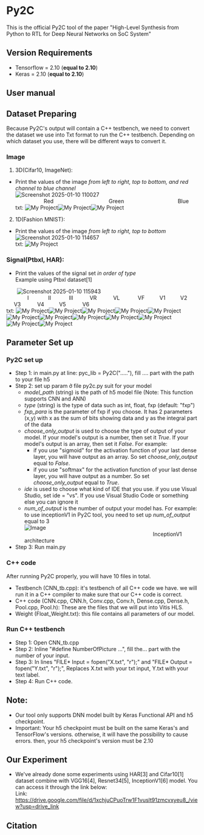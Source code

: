 # Py2C

This is the official Py2C tool of the paper "High-Level Synthesis from Python to RTL for Deep
Neural Networks on SoC System"

## Version Requirements  
- Tensorflow = 2.10 (**equal to 2.10**)
- Keras = 2.10  (**equal to 2.10**)
## User manual  

## Dataset Preparing  
Because Py2C's output will contain a C++ testbench, we need to convert the dataset we use into Txt format to run the C++ testbench. Depending on which dataset you use, there will be different ways to convert it.
### Image
1. 3D(Cifar10, ImageNet):
- Print the values ​​of the image *from left to right, top to bottom, and red channel to blue channel*  
![Screenshot 2025-01-10 110027](https://github.com/user-attachments/assets/f6dcc3d7-5b43-4746-acd1-5930a76bf4d6)  
&nbsp;&nbsp;&nbsp;&nbsp;&nbsp;&nbsp;&nbsp;&nbsp;&nbsp;&nbsp;&nbsp;&nbsp;&nbsp;&nbsp;&nbsp;&nbsp;&nbsp;&nbsp;&nbsp;Red&nbsp;&nbsp;&nbsp;&nbsp;&nbsp;&nbsp;&nbsp;&nbsp;&nbsp;&nbsp;&nbsp;&nbsp;&nbsp;&nbsp;&nbsp;&nbsp;&nbsp;&nbsp;&nbsp;&nbsp;&nbsp;&nbsp;&nbsp;&nbsp;&nbsp;&nbsp;&nbsp;&nbsp;&nbsp;&nbsp;&nbsp;&nbsp;&nbsp;&nbsp;&nbsp;&nbsp;&nbsp;Green&nbsp;&nbsp;&nbsp;&nbsp;&nbsp;&nbsp;&nbsp;&nbsp;&nbsp;&nbsp;&nbsp;&nbsp;&nbsp;&nbsp;&nbsp;&nbsp;&nbsp;&nbsp;&nbsp;&nbsp;&nbsp;&nbsp;&nbsp;&nbsp;&nbsp;&nbsp;&nbsp;&nbsp;&nbsp;&nbsp;&nbsp;&nbsp;&nbsp;&nbsp;&nbsp;&nbsp;Blue  
txt: ![My Project](https://img.shields.io/badge/0.1_0.2_0.3_0.4_0.5_0.6_0.7_0.8_0.9-red)![My Project](https://img.shields.io/badge/1_1.1_1.2_1.3_1.4_1.5_1.6_1.7_1.8-green)![My Project](https://img.shields.io/badge/1.9_2_2.1_2.2_2.3_2.4_2.5_2.6_2.7-blue)

2. 1D(Fashion MNIST):  
- Print the values ​​of the image *from left to right, top to bottom*  
![Screenshot 2025-01-10 114657](https://github.com/user-attachments/assets/3fe3c109-20a8-469c-944b-24bb555a5cce)  
txt: ![My Project](https://img.shields.io/badge/0.1_0.2_0.3_0.4_0.5_0.6_0.7_0.8_0.9-white)
### Signal(Ptbxl, HAR):  
- Print the values ​​of the signal set *in order of type*  
Example using Ptbxl dataset[1]  

&nbsp;&nbsp;&nbsp;&nbsp;&nbsp;&nbsp;&nbsp;![Screenshot 2025-01-10 115943](https://github.com/user-attachments/assets/5e732a49-883d-43ab-ac65-192aab20158f)  
&nbsp;&nbsp;&nbsp;&nbsp;&nbsp;&nbsp;&nbsp;&nbsp;&nbsp;&nbsp;&nbsp;&nbsp;&nbsp;&nbsp;I&nbsp;&nbsp;&nbsp;&nbsp;&nbsp;&nbsp;&nbsp;&nbsp;&nbsp;&nbsp;&nbsp;&nbsp;&nbsp;II&nbsp;&nbsp;&nbsp;&nbsp;&nbsp;&nbsp;&nbsp;&nbsp;&nbsp;&nbsp;&nbsp;&nbsp;III&nbsp;&nbsp;&nbsp;&nbsp;&nbsp;&nbsp;&nbsp;&nbsp;&nbsp;&nbsp;&nbsp;VR&nbsp;&nbsp;&nbsp;&nbsp;&nbsp;&nbsp;&nbsp;&nbsp;&nbsp;&nbsp;&nbsp;VL&nbsp;&nbsp;&nbsp;&nbsp;&nbsp;&nbsp;&nbsp;&nbsp;&nbsp;&nbsp;&nbsp;&nbsp;VF&nbsp;&nbsp;&nbsp;&nbsp;&nbsp;&nbsp;&nbsp;&nbsp;&nbsp;&nbsp;V1&nbsp;&nbsp;&nbsp;&nbsp;&nbsp;&nbsp;&nbsp;&nbsp;&nbsp;&nbsp;V2&nbsp;&nbsp;&nbsp;&nbsp;&nbsp;&nbsp;&nbsp;&nbsp;&nbsp;&nbsp;&nbsp;V3&nbsp;&nbsp;&nbsp;&nbsp;&nbsp;&nbsp;&nbsp;&nbsp;&nbsp;&nbsp;&nbsp;V4&nbsp;&nbsp;&nbsp;&nbsp;&nbsp;&nbsp;&nbsp;&nbsp;&nbsp;&nbsp;V5&nbsp;&nbsp;&nbsp;&nbsp;&nbsp;&nbsp;&nbsp;&nbsp;&nbsp;&nbsp;&nbsp;V6  
txt: ![My Project](https://img.shields.io/badge/0.1_1.3_..._2.5_3.7-747474)![My Project](https://img.shields.io/badge/0.2_1.4_..._2.6_3.8-7030A0)![My Project](https://img.shields.io/badge/0.3_1.5_..._2.7_3.9-00359E)![My Project](https://img.shields.io/badge/0.4_1.6_..._2.8_4-0070C0)![My Project](https://img.shields.io/badge/0.5_1.7_..._2.9_4.1-00B0F0)![My Project](https://img.shields.io/badge/0.6_1.8_..._3_4.2-00B050)![My Project](https://img.shields.io/badge/0.7_1.9_..._3.1_4.3-92D050)![My Project](https://img.shields.io/badge/0.8_2_..._3.2_4.4-FFFF00)![My Project](https://img.shields.io/badge/0.9_2.1_..._3.3_4.5-FFC000)![My Project](https://img.shields.io/badge/1_2.2_..._3.4_4.6-FF0000)![My Project](https://img.shields.io/badge/1.1_2.3_..._3.5_4.7-C00000)![My Project](https://img.shields.io/badge/1.2_2.4_..._3.6_4.8-white)  


## Parameter Set up  
### Py2C set up
- Step 1: in main.py at line: pyc_lib = Py2C("....."), fill .... part with the path to your file h5   
- Step 2: set up param ở file py2c.py suit for your model
  - *model_path* (string) is the path of h5 model file (Note: This function supports CNN and ANN)
  - *type* (string) is the type of data such as int, float, fxp (default: "fxp")
  - *fxp_para* is the parameter of fxp if you choose. It has 2 parameters (x,y) with x as the sum of bits showing data and y as the integral part of the data
  - *choose_only_output* is used to choose the type of output of your model. If your model's output is a number, then set it *True*. If your model's output is an array, then set it *False*. For example:  
    - if you use "sigmoid" for the activation function of your last dense layer, you will have output as an array. So set *choose_only_output* equal to *False*.  
    - if you use "softmax" for the activation function of your last dense layer, you will have output as a number. So set *choose_only_output* equal to *True*.  
  - *ide* is used to choose what kind of IDE that you use. if you use Visual Studio, set ide = "vs". If you use Visual Studio Code or something else you can ignore it
  - *num_of_output* is the number of output your model has. For example: to use inceptionV1 in Py2C tool, you need to set up *num_of_output* equal to 3  
    ![Image](https://github.com/user-attachments/assets/f273f789-266a-4d34-b086-3166949de4a5)  
&nbsp;&nbsp;&nbsp;&nbsp;&nbsp;&nbsp;&nbsp;&nbsp;&nbsp;&nbsp;&nbsp;&nbsp;&nbsp;&nbsp;&nbsp;&nbsp;&nbsp;&nbsp;&nbsp;&nbsp;&nbsp;&nbsp;&nbsp;&nbsp;&nbsp;&nbsp;&nbsp;&nbsp;&nbsp;&nbsp;&nbsp;&nbsp;&nbsp;&nbsp;&nbsp;&nbsp;&nbsp;&nbsp;&nbsp;&nbsp;&nbsp;&nbsp;&nbsp;&nbsp;&nbsp;&nbsp;&nbsp;&nbsp;&nbsp;&nbsp;&nbsp;&nbsp;&nbsp;&nbsp;&nbsp;&nbsp;&nbsp;&nbsp;&nbsp;&nbsp;&nbsp;&nbsp;&nbsp;&nbsp;&nbsp;&nbsp;&nbsp;&nbsp;&nbsp;&nbsp;&nbsp;&nbsp;&nbsp;&nbsp;&nbsp;&nbsp;&nbsp;&nbsp;&nbsp;&nbsp;&nbsp;&nbsp;&nbsp;&nbsp;&nbsp;&nbsp;InceptionV1 architecture  
- Step 3: Run main.py  
### C++ code  

After running Py2C properly, you will have 10 files in total.  
- Testbench (CNN_tb.cpp): it's testbench of all C++ code we have. we will run it in a C++ compiler to make sure that our C++ code is correct.  
- C++ code (CNN.cpp, CNN.h, Conv.cpp, Conv.h, Dense.cpp, Dense.h, Pool.cpp, Pool.h): These are the files that we will put into Vitis HLS.  
- Weight (Float_Weight.txt): this file contains all parameters of our model.  
### Run C++ testbench 

- Step 1: Open CNN_tb.cpp
- Step 2: Inline "#define NumberOfPicture ...", fill the... part with the number of your input.  
- Step 3: In lines "FILE* Input = fopen("X.txt", "r");" and "FILE* Output = fopen("Y.txt", "r");", Replaces X.txt with your txt input, Y.txt with your text label.
- Step 4: Run C++ code.

## Note:
- Our tool only supports DNN model built by Keras Functional API and h5 checkpoint.
- Important: Your h5 checkpoint must be built on the same Keras's and TensorFlow's versions. otherwise, it will have the possibility to cause errors. then, your h5 checkpoint's version must be 2.10  

## Our Experiment
- We've already done some experiments using HAR[3] and Cifar10[1] dataset combine with VGG16[4], Resnet34[5], InceptionV1[6] model. You can access it through the link below:  
Link: https://drive.google.com/file/d/1xchjuCPuoTrw1F1vuslt91zmcvxyeu8_/view?usp=drive_link  

## Citation
<!--[1] Wagner, P., Strodthoff, N., Bousseljot, R., Samek, W., & Schaeffter, T. (2020). PTB-XL, a large publicly available electrocardiography dataset (version 1.0.1). PhysioNet. https://doi.org/10.13026/x4td-x982.  
[2] Learning Multiple Layers of Features from Tiny Images, Alex Krizhevsky, 2009.  
[3] Anguita, D., Ghio, A., Oneto, L., Parra, X., & Reyes-Ortiz, J. L. (2013, April). A public domain dataset for human activity recognition using smartphones. In Esann (Vol. 3, p. 3).  
[4] Simonyan, K. (2014). Very deep convolutional networks for large-scale image recognition. arXiv preprint arXiv:1409.1556.  
[5] He, K., Zhang, X., Ren, S., & Sun, J. (2016). Deep residual learning for image recognition. In Proceedings of the IEEE conference on computer vision and pattern recognition (pp. 770-778).  
[6] Szegedy, C., Liu, W., Jia, Y., Sermanet, P., Reed, S., Anguelov, D., ... & Rabinovich, A. (2015). Going deeper with convolutions. In Proceedings of the IEEE conference on computer vision and pattern recognition (pp. 1-9).  
